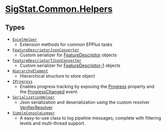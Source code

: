 # [SigStat.Common.Helpers](./README.md)

## Types

- [`ExcelHelper`](./ExcelHelper.md)
	- Extension methods for common EPPlus tasks
- [`FeatureDescriptorJsonConverter`](./FeatureDescriptorJsonConverter.md)
	- Custom serializer for [FeatureDescriptor](../../../docs/md/SigStat/Common/FeatureDescriptor.md) objects
- [`FeatureDescriptorTJsonConverter`](./FeatureDescriptorTJsonConverter.md)
	- Custom serializer for [FeatureDescriptor-1](../../../docs/md/SigStat/Common/FeatureDescriptor-1.md) objects
- [`HierarchyElement`](./HierarchyElement.md)
	- Hierarchical structure to store object
- [`IProgress`](./IProgress.md)
	- Enables progress tracking by expsoing the [Progress](../../../docs/md/SigStat/Common/Helpers/IProgress.md) property and the [ProgressChanged](../../../docs/md/SigStat/Common/Helpers/IProgress.md) event.
- [`SerializationHelper`](./SerializationHelper.md)
	- Json serialization and deserialization using the custom resolver  [VerifierResolver](../../../docs/md/SigStat/Common/Helpers/Serialization/VerifierResolver.md)
- [`SimpleConsoleLogger`](./SimpleConsoleLogger.md)
	- A easy-to-use class to log pipeline messages, complete with filtering levels and multi-thread support.

